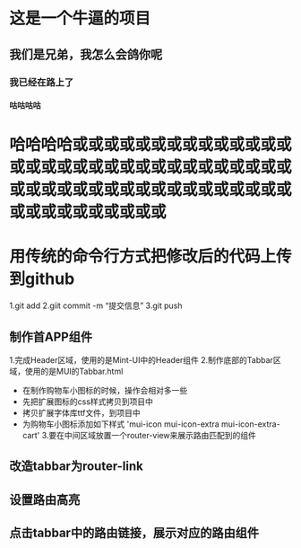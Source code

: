 # 这是一个牛逼的项目

## 我们是兄弟，我怎么会鸽你呢

### 我已经在路上了

#### 咕咕咕咕

# 哈哈哈哈或或或或或或或或或或或或或或或或或或或或或或或或或或或或或或或或或或或或或或或或或或或或或或或或或或或或或或或或或或或或

# 用传统的命令行方式把修改后的代码上传到github
1.git add
2.giit commit -m “提交信息”
3.git push

## 制作首APP组件
1.完成Header区域，使用的是Mint-UI中的Header组件
2.制作底部的Tabbar区域，使用的是MUI的Tabbar.html
 + 在制作购物车小图标的时候，操作会相对多一些
 + 先把扩展图标的css样式拷贝到项目中
 + 拷贝扩展字体库ttf文件，到项目中
 + 为购物车小图标添加如下样式 'mui-icon mui-icon-extra mui-icon-extra-cart'
3.要在中间区域放置一个router-view来展示路由匹配到的组件


## 改造tabbar为router-link


## 设置路由高亮

## 点击tabbar中的路由链接，展示对应的路由组件